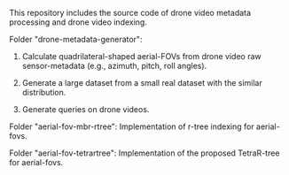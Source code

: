 This repository includes the source code of drone video metadata processing and drone video indexing. 


Folder "drone-metadata-generator":
1. Calculate quadrilateral-shaped aerial-FOVs from drone video raw sensor-metadata 
(e.g., azimuth, pitch, roll angles).

2. Generate a large dataset from a small real dataset with the similar distribution. 


3. Generate queries on drone videos. 



Folder "aerial-fov-mbr-rtree":
Implementation of r-tree indexing for aerial-fovs.



Folder "aerial-fov-tetrartree":
Implementation of the proposed TetraR-tree for aerial-fovs.
